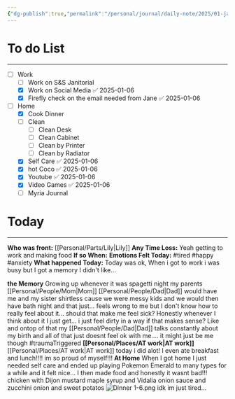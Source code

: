 ```yaml
---
{"dg-publish":true,"permalink":"/personal/journal/daily-note/2025/01-january/2025-01-06/","tags":["anxiety","tired","frontstuck","host","daily","20-25"]}
---
```


# To do List
---
- [ ] Work
	- [ ] Work on S&S Janitorial 
	- [x] Work on Social Media ✅ 2025-01-06
	- [x] Firefly check on the email needed from Jane ✅ 2025-01-06
- [ ] Home
	- [x] Cook Dinner
	- [ ] Clean
		- [ ] Clean Desk
		- [ ] Clean Cabinet
		- [ ] Clean by Printer 
		- [ ] Clean by Radiator
	- [x] Self Care ✅ 2025-01-06
	- [x] hot Coco ✅ 2025-01-06
	- [x] Youtube ✅ 2025-01-06
	- [x] Video Games ✅ 2025-01-06
	- [ ] Myria Journal
# Today
---
**Who was front:** [[Personal/Parts/Lily\|Lily]]
**Any Time Loss:** Yeah getting to work and making food
	**If so When:**
**Emotions Felt Today:** #tired #happy  #anxiety 
**What happened Today:** Today was ok, When i got to work i was busy but I got a memory I didn't like...

**the Memory**
	Growing up whenever it was spagetti night my parents [[Personal/People/Mom\|Mom]] [[Personal/People/Dad\|Dad]] would have me and my sister shirtless cause we were messy kids and we would then have bath night and that just... feels wrong to me but I don't know how to really feel about it... should that make me feel sick? Honestly whenever I think about it I just get...  i just feel dirty in a way  if that makes sense? Like and ontop of that my [[Personal/People/Dad\|Dad]] talks constantly about my birth and all of that just doesnt feel ok with me.... it might just be me though #traumaTriggered 
**[[Personal/Places/AT work\|AT work]]**
	[[Personal/Places/AT work\|AT work]] today i did alot! I even ate breakfast and lunch!!!! im so proud of myself!!!
**At Home**
	When I got home I just needed self care and ended up playing Pokemon Emerald to many types for a while and it felt nice...
	I then made food and honestly it wasnt bad!!!
	chicken with Dijon mustard maple syrup and Vidalia onion sauce and zucchini onion and sweet potatos
	![Dinner 1-6.png](/img/user/Personal/Images/Dinner%201-6.png)
idk im just tired...